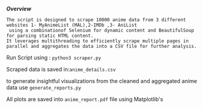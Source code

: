 

***Overview***

```
The script is designed to scrape 10000 anime data from 3 different websites 1- MyAnimeList (MAL),2-IMDb ,3- AniList
 using a combinationof Selenium for dynamic content and BeautifulSoup  for parsing static HTML content.
It leverages multithreading to efficiently scrape multiple pages in parallel and aggregates the data into a CSV file for further analysis.

```


Run Script using : ```python3 scraper.py```

Scraped data is saved in:```anime_details.csv```

 to generate insightful visualizations from the cleaned and aggregated anime data use  ```generate_reports.py```
 
All plots are saved into ```anime_report.pdf``` file using Matplotlib's 
